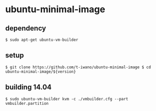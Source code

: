 # ubuntu-minimal-image

## dependency

``
$ sudo apt-get ubuntu-vm-builder
``

## setup

``
$ git clone https://github.com/t-iwano/ubuntu-minimal-image
$ cd ubuntu-minimal-image/${version}
``

## building 14.04

``
$ sudo ubuntu-vm-builder kvm -c ./vmbuilder.cfg --part vmbuilder.partition
``

